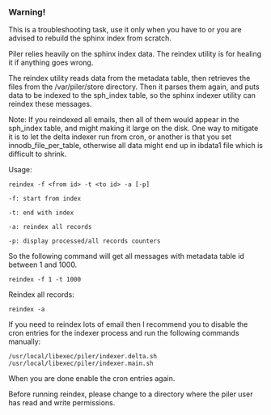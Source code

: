 ### Warning!

This is a troubleshooting task, use it only when you have to or you are advised to rebuild the sphinx index from scratch.

Piler relies heavily on the sphinx index data. The reindex utility is for healing it if anything goes wrong.

The reindex utility reads data from the metadata table, then retrieves the files from the /var/piler/store directory. Then it parses them again, and puts data to be indexed to the sph_index table, so the sphinx indexer utility can reindex these messages.

Note: If you reindexed all emails, then all of them would appear in the sph_index table, and might making it large on the disk. One way to mitigate it is to let the delta indexer run from cron, or another is that you set innodb_file_per_table, otherwise all data might end up in ibdata1 file which is difficult to shrink.

Usage:

```
reindex -f <from id> -t <to id> -a [-p]

-f: start from index

-t: end with index

-a: reindex all records

-p: display processed/all records counters
```

So the following command will get all messages with metadata table id between 1 and 1000.

```
reindex -f 1 -t 1000
```

Reindex all records:

```
reindex -a
```

If you need to reindex lots of email then I recommend you to disable the cron entries for the indexer process and run the following commands manually:

```
/usr/local/libexec/piler/indexer.delta.sh
/usr/local/libexec/piler/indexer.main.sh
```

When you are done enable the cron entries again.

Before running reindex, please change to a directory where the piler user has read and write permissions.
